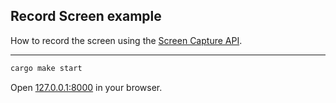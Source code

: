 ## Record Screen example

How to record the screen using the [Screen Capture API](https://developer.mozilla.org/en-US/docs/Web/API/Screen_Capture_API/Using_Screen_Capture).

---

```bash
cargo make start
```

Open [127.0.0.1:8000](http://127.0.0.1:8000) in your browser.
